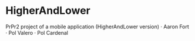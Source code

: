 # HigherAndLower
PrPr2 project of a mobile application (HigherAndLower version)
· Aaron Fort
· Pol Valero
· Pol Cardenal
